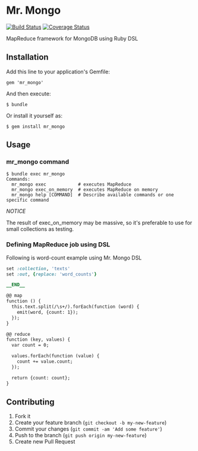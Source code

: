 # Mr. Mongo

[![Build Status](https://travis-ci.org/yuya-takeyama/mr_mongo.png?branch=master)](https://travis-ci.org/yuya-takeyama/mr_mongo)
[![Coverage Status](https://coveralls.io/repos/yuya-takeyama/mr_mongo/badge.png?branch=master)](https://coveralls.io/r/yuya-takeyama/mr_mongo)

MapReduce framework for MongoDB using Ruby DSL

## Installation

Add this line to your application's Gemfile:

    gem 'mr_mongo'

And then execute:

    $ bundle

Or install it yourself as:

    $ gem install mr_mongo

## Usage

### mr_mongo command

```
$ bundle exec mr_mongo
Commands:
  mr_mongo exec            # executes MapReduce
  mr_mongo exec_on_memory  # executes MapReduce on memory
  mr_mongo help [COMMAND]  # Describe available commands or one specific command
```

*NOTICE*

The result of exec_on_memory may be massive, so it's preferable to use for small collections as testing.

### Defining MapReduce job using DSL

Following is word-count example using Mr. Mongo DSL

```ruby
set :collection, 'texts'
set :out, {replace: 'word_counts'}

__END__

@@ map
function () {
  this.text.split(/\s+/).forEach(function (word) {
    emit(word, {count: 1});
  });
}

@@ reduce
function (key, values) {
  var count = 0;

  values.forEach(function (value) {
    count += value.count;
  });

  return {count: count};
}
```

## Contributing

1. Fork it
2. Create your feature branch (`git checkout -b my-new-feature`)
3. Commit your changes (`git commit -am 'Add some feature'`)
4. Push to the branch (`git push origin my-new-feature`)
5. Create new Pull Request
